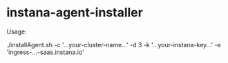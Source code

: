 # instana-agent-installer

Usage:

./installAgent.sh -c '...your-cluster-name...' -d 3 -k '...your-instana-key...' -e 'ingress-...-saas.instana.io'
